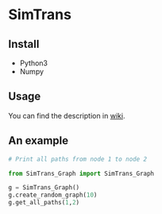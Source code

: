 # SimTrans

## Install
* Python3
* Numpy

## Usage
You can find the description in [wiki](https://github.com/momodupi/SimTrans/wiki).


## An example

```python
# Print all paths from node 1 to node 2

from SimTrans_Graph import SimTrans_Graph

g = SimTrans_Graph()
g.create_random_graph(10)
g.get_all_paths(1,2)

```


